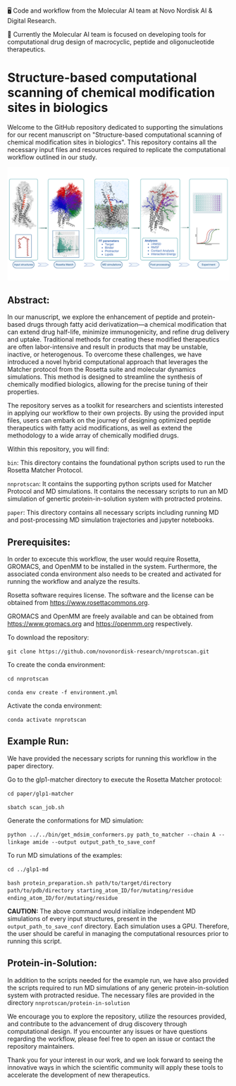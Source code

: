 🖥️ Code and workflow from the Molecular AI team at Novo Nordisk AI & Digital Research.

🧬 Currently the Molecular AI team is focused on developing tools for computational drug design of macrocyclic, peptide and oligonucleotide therapeutics.
# 
# Structure-based computational scanning of chemical modification sites in biologics

Welcome to the GitHub repository dedicated to supporting the simulations for our recent manuscript on "Structure-based computational scanning of chemical modification sites in biologics". This repository contains all the necessary input files and resources required to replicate the computational workflow outlined in our study.

![nnprotscan_workflow](./nnprotscan_workflow.png)

## Abstract:

In our manuscript, we explore the enhancement of peptide and protein-based drugs through fatty acid derivatization—a chemical modification that can extend drug half-life, minimize immunogenicity, and refine drug delivery and uptake. Traditional methods for creating these modified therapeutics are often labor-intensive and result in products that may be unstable, inactive, or heterogenous. To overcome these challenges, we have introduced a novel hybrid computational approach that leverages the Matcher protocol from the Rosetta suite and molecular dynamics simulations. This method is designed to streamline the synthesis of chemically modified biologics, allowing for the precise tuning of their properties.

The repository serves as a toolkit for researchers and scientists interested in applying our workflow to their own projects. By using the provided input files, users can embark on the journey of designing optimized peptide therapeutics with fatty acid modifications, as well as extend the methodology to a wide array of chemically modified drugs.

Within this repository, you will find:

`bin`: This directory contains the foundational python scripts used to run the Rosetta Matcher Protocol.  

`nnprotscan`: It contains the supporting python scripts used for Matcher Protocol and MD simulations. It contains the necessary scripts to run an MD simulation of genertic protein-in-solution system with protracted proteins. 

`paper`: This directory contains all necessary scripts including running MD and post-processing MD simulation trajectories and jupyter notebooks. 

## Prerequisites:

In order to excecute this workflow, the user would require Rosetta, GROMACS, and OpenMM to be installed in the system. Furthermore, the associated conda environment also needs to be created and activated for running the workflow and analyze the results. 

Rosetta software requires license. The software and the license can be obtained from https://www.rosettacommons.org.

GROMACS and OpenMM are freely available and can be obtained from https://www.gromacs.org and https://openmm.org respectively.

To download the repository:

`git clone https://github.com/novonordisk-research/nnprotscan.git`

To create the conda environment:

`cd nnprotscan`

`conda env create -f environment.yml`

Activate the conda environment:

`conda activate nnprotscan`

## Example Run:

We have provided the necessary scripts for running this workflow in the paper directory. 

Go to the glp1-matcher directory to execute the Rosetta Matcher protocol:

`cd paper/glp1-matcher` 

`sbatch scan_job.sh`

Generate the conformations for MD simulation:

`python ../../bin/get_mdsim_conformers.py path_to_matcher --chain A --linkage amide --output output_path_to_save_conf `

To run MD simulations of the examples:

`cd ../glp1-md`

`bash protein_preparation.sh path/to/target/directory path/to/pdb/directory starting_atom_ID/for/mutating/residue ending_atom_ID/for/mutating/residue`

**CAUTION:** The above command would initialize independent MD simulations of every input structures, present in the `output_path_to_save_conf` directory. Each simulation uses a GPU. Therefore, the user should be careful in managing the computational resources prior to running this script.

## Protein-in-Solution:

In addition to the scripts needed for the example run, we have also provided the scripts required to run MD simulations of any generic protein-in-solution system with protracted residue. The necessary files are provided in the directory `nnprotscan/protein-in-solution`

We encourage you to explore the repository, utilize the resources provided, and contribute to the advancement of drug discovery through computational design. If you encounter any issues or have questions regarding the workflow, please feel free to open an issue or contact the repository maintainers.

Thank you for your interest in our work, and we look forward to seeing the innovative ways in which the scientific community will apply these tools to accelerate the development of new therapeutics.
